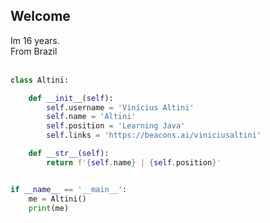 ## Welcome

Im 16 years. <br>
From Brazil <br>
<br>
```python
class Altini:

    def __init__(self):
        self.username = 'Vinícius Altini'
        self.name = 'Altini'
        self.position = 'Learning Java'
        self.links = 'https://beacons.ai/viniciusaltini'

    def __str__(self):
        return f'{self.name} | {self.position}'


if __name__ == '__main__':
    me = Altini()
    print(me)


```
